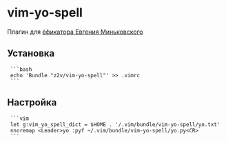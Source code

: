 vim-yo-spell
============

Плагин для [ёфикатора Евгения Миньковского][yo]

## Установка

     ```bash
     echo 'Bundle "z2v/vim-yo-spell"' >> .vimrc
     ```

## Настройка

     ```vim
     let g:vim_yo_spell_dict = $HOME . '/.vim/bundle/vim-yo-spell/yo.txt'
     nnoremap <Leader>yo :pyf ~/.vim/bundle/vim-yo-spell/yo.py<CR>
     ```

[yo]: http://python.anabar.ru/yo.htm
